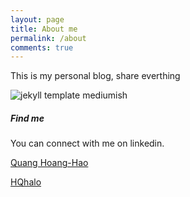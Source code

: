```yaml
---
layout: page
title: About me
permalink: /about
comments: true
---
```


<div class="row justify-content-between">
<div class="col-md-8 pr-5">

<p>This is my personal blog, share everthing</p>

<p class="mb-5"><img class="shadow-lg" src="{{site.baseurl}}/assets/images/van-gogh-cafe-terrace-on-the-place-du-forum-arles-at-night-the.jpeg" alt="jekyll template mediumish" /></p>

</div>

<div class="col-md-4">

<div class="sticky-top sticky-top-80">
<h5>Find me</h5>

<p>You can connect with me on linkedin.</p>
<p><a target="_blank" href="https://www.linkedin.com/in/quang-hoang-hao-832063117">Quang Hoang-Hao <i class="fab fa-linkedin"></i></a></p>
<p><a target="_blank" href="https://github.com/HQhalo">HQhalo <i class="fab fa-github"></i></a></p>

</div>
</div>
</div>
